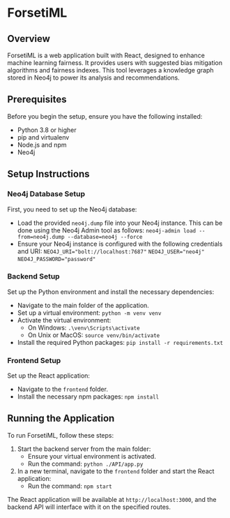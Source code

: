 # FοrsetiML

## Overview

FοrsetiML is a web application built with React, designed to enhance machine learning fairness. It provides users with suggested bias mitigation algorithms and fairness indexes. This tool leverages a knowledge graph stored in Neo4j to power its analysis and recommendations.

## Prerequisites

Before you begin the setup, ensure you have the following installed:
- Python 3.8 or higher
- pip and virtualenv
- Node.js and npm
- Neo4j

## Setup Instructions

### Neo4j Database Setup

First, you need to set up the Neo4j database:
- Load the provided `neo4j.dump` file into your Neo4j instance. This can be done using the Neo4j Admin tool as follows:
  `neo4j-admin load --from=neo4j.dump --database=neo4j --force`
- Ensure your Neo4j instance is configured with the following credentials and URI:
  `NEO4J_URI="bolt://localhost:7687"`
  `NEO4J_USER="neo4j"`
  `NEO4J_PASSWORD="password"`

### Backend Setup

Set up the Python environment and install the necessary dependencies:
- Navigate to the main folder of the application.
- Set up a virtual environment:
  `python -m venv venv`
- Activate the virtual environment:
  - On Windows:
    `.\venv\Scripts\activate`
  - On Unix or MacOS:
    `source venv/bin/activate`
- Install the required Python packages:
  `pip install -r requirements.txt`

### Frontend Setup

Set up the React application:
- Navigate to the `frontend` folder.
- Install the necessary npm packages:
  `npm install`

## Running the Application

To run FοrsetiML, follow these steps:

1. Start the backend server from the main folder:
   - Ensure your virtual environment is activated.
   - Run the command:
     `python ./API/app.py`
2. In a new terminal, navigate to the `frontend` folder and start the React application:
   - Run the command:
     `npm start`

The React application will be available at `http://localhost:3000`, and the backend API will interface with it on the specified routes.
